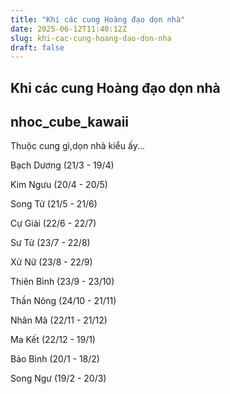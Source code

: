 ```yaml
---
title: "Khi các cung Hoàng đạo dọn nhà"
date: 2025-06-12T11:40:12Z
slug: khi-cac-cung-hoang-dao-don-nha
draft: false
---
```


## Khi các cung Hoàng đạo dọn nhà

## nhoc_cube_kawaii

Thuộc cung gì,dọn nhà kiểu ấy...







Bạch Dương (21/3 - 19/4)

Kim Ngưu (20/4 - 20/5)

Song Tử (21/5 - 21/6)

Cự Giải (22/6 - 22/7)

Sư Tử (23/7 - 22/8)

Xử Nữ  (23/8 - 22/9)

Thiên Bình (23/9 - 23/10)

Thần Nông (24/10 - 21/11)



Nhân Mã (22/11 - 21/12)

Ma Kết (22/12 - 19/1)

Bảo Bình (20/1 - 18/2)

Song Ngư (19/2 - 20/3)